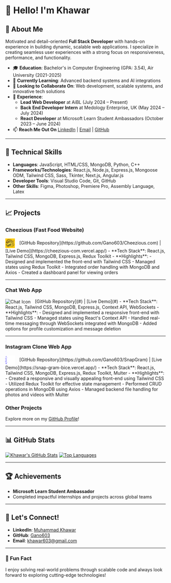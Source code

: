 # 👋 Hello! I'm Khawar

## 🚀 About Me
Motivated and detail-oriented **Full Stack Developer** with hands-on experience in building dynamic, scalable web applications. I specialize in creating seamless user experiences with a strong focus on responsiveness, performance, and functionality.

- 🎓 **Education**: Bachelor's in Computer Engineering (GPA: 3.54), Air University (2021-2025)
- 🌱 **Currently Learning**: Advanced backend systems and AI integrations
- 👯 **Looking to Collaborate On**: Web development, scalable systems, and innovative tech solutions
- 💼 **Experience**: 
  - **Lead Web Developer** at AiBL (July 2024 – Present)
  - **Back End Developer Intern** at Medology Enterprise, UK (May 2024 – July 2024)
  - **React Developer** at Microsoft Learn Student Ambassadors (October 2023 – June 2024)
- 📫 **Reach Me Out On** [LinkedIn](https://www.linkedin.com/in/muhammad-khawar-603-cancer/) | [Email](mailto:khawar603@gmail.com) | [GitHub](https://github.com/Gano603)

---

## 🔧 Technical Skills
- **Languages**: JavaScript, HTML/CSS, MongoDB, Python, C++
- **Frameworks/Technologies**: React.js, Node.js, Express.js, Mongoose ODM, Tailwind CSS, Sass, Tkinter, Next.js, Angular.js
- **Developer Tools**: Visual Studio Code, Git, GitHub
- **Other Skills**: Figma, Photoshop, Premiere Pro, Assembly Language, Latex

---

## 📈 Projects

### **Cheezious (Fast Food Website)**  
<img src="1649325481.webp" alt="Cheezious Icon" width="30" height="30" style="vertical-align: middle; margin-right: 10px;" />  
[GitHub Repository](https://github.com/Gano603/Cheezious.com) | [Live Demo](https://cheezious-com.vercel.app/)
- **Tech Stack**: React.js, Tailwind CSS, MongoDB, Express.js, Redux Toolkit
- **Highlights**:
  - Designed and implemented the front-end with Tailwind CSS
  - Managed states using Redux Toolkit
  - Integrated order handling with MongoDB and Axios
  - Created a dashboard panel for viewing orders

---

### **Chat Web App**  
<img src="images/icons/chat-icon.png" alt="Chat Icon" width="30" height="30" style="vertical-align: middle; margin-right: 10px;" />  
[GitHub Repository](#) | [Live Demo](#)  
- **Tech Stack**: React.js, Tailwind CSS, MongoDB, Express.js, Context API, WebSockets  
- **Highlights**:  
  - Designed and implemented a responsive front-end with Tailwind CSS  
  - Managed states using React's Context API  
  - Handled real-time messaging through WebSockets integrated with MongoDB  
  - Added options for profile customization and message deletion  

---

### **Instagram Clone Web App**  
<img src="icon.svg" alt="Instagram Icon" width="30" height="30" style="vertical-align: middle; margin-right: 10px;" />  
[GitHub Repository](https://github.com/Gano603/SnapGram) | [Live Demo](https://snap-gram-bice.vercel.app/)  
- **Tech Stack**: React.js, Tailwind CSS, MongoDB, Express.js, Redux Toolkit, Multer  
- **Highlights**:  
  - Created a responsive and visually appealing front-end using Tailwind CSS  
  - Utilized Redux Toolkit for effective state management  
  - Performed CRUD operations in MongoDB using Axios  
  - Managed backend file handling for photos and videos with Multer


### **Other Projects**
Explore more on my [GitHub Profile](https://github.com/Gano603)!

---

## 📊 GitHub Stats
[![Khawar's GitHub Stats](https://github-readme-stats.vercel.app/api?username=Gano603&show_icons=true&theme=radical)](https://github.com/Gano603)
[![Top Languages](https://github-readme-stats.vercel.app/api/top-langs/?username=Gano603&layout=compact&theme=radical)](https://github.com/Gano603)

---

## 🏆 Achievements
- **Microsoft Learn Student Ambassador**
- Completed impactful internships and projects across global teams

---

## 📣 Let's Connect!
- **LinkedIn**: [Muhammad Khawar](https://www.linkedin.com/in/muhammad-khawar-603-cancer/)
- **GitHub**: [Gano603](https://github.com/Gano603)
- **Email**: [khawar603@gmail.com](mailto:khawar603@gmail.com)

---

### 🎨 Fun Fact
I enjoy solving real-world problems through scalable code and always look forward to exploring cutting-edge technologies!
